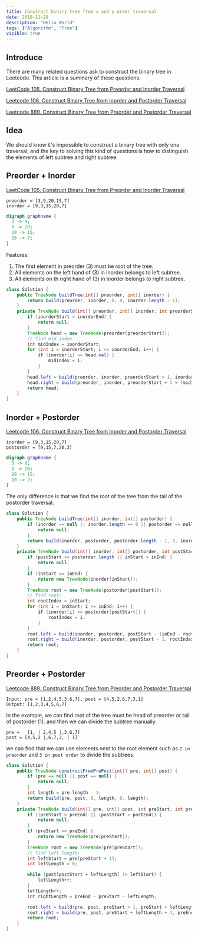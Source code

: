 ```yaml
---
title: Construct binary tree from x and y order traversal
date: 2018-11-28
description: "Hello World"
tags: ["Algorithm", "Tree"]
visible: true
---
```


## Introduce

There are many related questions ask to construct the binary tree in Leetcode. This article is a summary of these questions.

[LeetCode 105. Construct Binary Tree from Preorder and Inorder Traversal](https://leetcode.com/problems/construct-binary-tree-from-preorder-and-inorder-traversal/)

[Leetcode 106. Construct Binary Tree from Inorder and Postorder Traversal](https://leetcode.com/problems/construct-binary-tree-from-inorder-and-postorder-traversal/)

[Leetcode 889. Construct Binary Tree from Preorder and Postorder Traversal](https://leetcode.com/problems/construct-binary-tree-from-preorder-and-postorder-traversal/)

## Idea

We should know it's impossible to construct a binary tree with only one traversal, and the key to solving this kind of questions is how to distinguish the elements of left subtree and right subtree.

## Preorder + Inorder

[LeetCode 105. Construct Binary Tree from Preorder and Inorder Traversal](https://leetcode.com/problems/construct-binary-tree-from-preorder-and-inorder-traversal/)

```
preorder = [3,9,20,15,7]
inorder = [9,3,15,20,7]
```

```dot
digraph graphname {
  3 -> 9;
  3 -> 20;
  20 -> 15;
  20 -> 7;
}
```

Features:

1. The first element in preorder (3) must be root of the tree.
2. All elements on the left hand of (3) in inorder belongs to left subtree.
3. All elements on th right hand of (3) in inorder belongs to right subtree.

```java
class Solution {
    public TreeNode buildTree(int[] preorder, int[] inorder) {
        return build(preorder, inorder, 0, 0, inorder.length - 1);
    }
    private TreeNode build(int[] preorder, int[] inorder, int preorderStart, int inorderStart, int inorderEnd) {
        if (inorderStart > inorderEnd) {
            return null;
        }
        TreeNode head = new TreeNode(preorder[preorderStart]);
        // find mid index
        int midIndex = inorderStart;
        for (int i = inorderStart; i <= inorderEnd; i++) {
            if (inorder[i] == head.val) {
                midIndex = i;
            }
        }
        head.left = build(preorder, inorder, preorderStart + 1, inorderStart, midIndex - 1);
        head.right = build(preorder, inorder, preorderStart + 1 + (midIndex - inorderStart), midIndex + 1, inorderEnd);
        return head;
    }
}
```

## Inorder + Postorder

[Leetcode 106. Construct Binary Tree from Inorder and Postorder Traversal](https://leetcode.com/problems/construct-binary-tree-from-inorder-and-postorder-traversal/)

```
inorder = [9,3,15,20,7]
postorder = [9,15,7,20,3]
```

```dot
digraph graphname {
  3 -> 9;
  3 -> 20;
  20 -> 15;
  20 -> 7;
}
```

The only difference is that we find the root of the tree from the tail of the postorder traversal.

```java
class Solution {
    public TreeNode buildTree(int[] inorder, int[] postorder) {
        if (inorder == null || inorder.length == 0 || postorder == null || postorder.length == 0) {
            return null;
        }
        return build(inorder, postorder, postorder.length - 1, 0, inorder.length - 1);
    }
    private TreeNode build(int[] inorder, int[] postorder, int postStart, int inStart, int inEnd) {
        if (postStart >= postorder.length || inStart > inEnd) {
            return null;
        }
        if (inStart == inEnd) {
            return new TreeNode(inorder[inStart]);
        }
        TreeNode root = new TreeNode(postorder[postStart]);
        // find root;
        int rootIndex = inStart;
        for (int i = inStart; i <= inEnd; i++) {
            if (inorder[i] == postorder[postStart]) {
                rootIndex = i;
            }
        }
        root.left = build(inorder, postorder, postStart - (inEnd - rootIndex) - 1, inStart, rootIndex - 1);
        root.right = build(inorder, postorder, postStart - 1, rootIndex + 1, inEnd);
        return root;
    }
}
```

## Preorder + Postorder

[Leetcode 889. Construct Binary Tree from Preorder and Postorder Traversal](https://leetcode.com/problems/construct-binary-tree-from-preorder-and-postorder-traversal/)

```
Input: pre = [1,2,4,5,3,6,7], post = [4,5,2,6,7,3,1]
Output: [1,2,3,4,5,6,7]
```

In the example, we can find root of the tree must be head of preorder or tail of postorder (1).
and then we can divide the subtree manually.

```
pre =   [1, | 2,4,5 |,3,6,7]
post = [4,5,2 |,6,7,3, | 1]
```

we can find that we can use elements next to the root element such as `2 in preorder` and `3 in post order` to divide the subtrees.

```java
class Solution {
    public TreeNode constructFromPrePost(int[] pre, int[] post) {
        if (pre == null || post == null) {
            return null;
        }
        int length = pre.length - 1;
        return build(pre, post, 0, length, 0, length);
    }
    private TreeNode build(int[] pre, int[] post, int preStart, int preEnd, int postStart, int postEnd) {
        if ((preStart > preEnd) || (postStart > postEnd)) {
            return null;
        }
        if (preStart == preEnd) {
            return new TreeNode(pre[preStart]);
        }
        TreeNode root = new TreeNode(pre[preStart]);
        // find left length;
        int leftStart = pre[preStart + 1];
        int leftLength = 0;

        while (post[postStart + leftLength] != leftStart) {
            leftLength++;
        }
        leftLength++;
        int rightLength = preEnd - preStart - leftLength;

        root.left = build(pre, post, preStart + 1, preStart + leftLength, postStart, postStart + leftLength - 1);
        root.right = build(pre, post, preStart + leftLength + 1, preEnd, postStart + leftLength, postEnd - 1);
        return root;
    }
}
```
